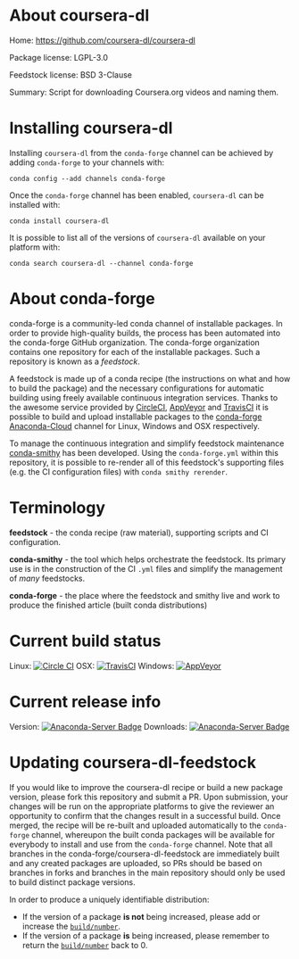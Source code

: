 About coursera-dl
=================

Home: https://github.com/coursera-dl/coursera-dl

Package license: LGPL-3.0

Feedstock license: BSD 3-Clause

Summary: Script for downloading Coursera.org videos and naming them.



Installing coursera-dl
======================

Installing `coursera-dl` from the `conda-forge` channel can be achieved by adding `conda-forge` to your channels with:

```
conda config --add channels conda-forge
```

Once the `conda-forge` channel has been enabled, `coursera-dl` can be installed with:

```
conda install coursera-dl
```

It is possible to list all of the versions of `coursera-dl` available on your platform with:

```
conda search coursera-dl --channel conda-forge
```



About conda-forge
=================

conda-forge is a community-led conda channel of installable packages.
In order to provide high-quality builds, the process has been automated into the
conda-forge GitHub organization. The conda-forge organization contains one repository
for each of the installable packages. Such a repository is known as a *feedstock*.

A feedstock is made up of a conda recipe (the instructions on what and how to build
the package) and the necessary configurations for automatic building using freely
available continuous integration services. Thanks to the awesome service provided by
[CircleCI](https://circleci.com/), [AppVeyor](http://www.appveyor.com/)
and [TravisCI](https://travis-ci.org/) it is possible to build and upload installable
packages to the [conda-forge](https://anaconda.org/conda-forge)
[Anaconda-Cloud](http://docs.anaconda.org/) channel for Linux, Windows and OSX respectively.

To manage the continuous integration and simplify feedstock maintenance
[conda-smithy](http://github.com/conda-forge/conda-smithy) has been developed.
Using the ``conda-forge.yml`` within this repository, it is possible to re-render all of
this feedstock's supporting files (e.g. the CI configuration files) with ``conda smithy rerender``.


Terminology
===========

**feedstock** - the conda recipe (raw material), supporting scripts and CI configuration.

**conda-smithy** - the tool which helps orchestrate the feedstock.
                   Its primary use is in the construction of the CI ``.yml`` files
                   and simplify the management of *many* feedstocks.

**conda-forge** - the place where the feedstock and smithy live and work to
                  produce the finished article (built conda distributions)

Current build status
====================

Linux: [![Circle CI](https://circleci.com/gh/conda-forge/coursera-dl-feedstock.svg?style=shield)](https://circleci.com/gh/conda-forge/coursera-dl-feedstock)
OSX: [![TravisCI](https://travis-ci.org/conda-forge/coursera-dl-feedstock.svg?branch=master)](https://travis-ci.org/conda-forge/coursera-dl-feedstock)
Windows: [![AppVeyor](https://ci.appveyor.com/api/projects/status/github/conda-forge/coursera-dl-feedstock?svg=True)](https://ci.appveyor.com/project/conda-forge/coursera-dl-feedstock/branch/master)

Current release info
====================
Version: [![Anaconda-Server Badge](https://anaconda.org/conda-forge/coursera-dl/badges/version.svg)](https://anaconda.org/conda-forge/coursera-dl)
Downloads: [![Anaconda-Server Badge](https://anaconda.org/conda-forge/coursera-dl/badges/downloads.svg)](https://anaconda.org/conda-forge/coursera-dl)


Updating coursera-dl-feedstock
==============================

If you would like to improve the coursera-dl recipe or build a new
package version, please fork this repository and submit a PR. Upon submission,
your changes will be run on the appropriate platforms to give the reviewer an
opportunity to confirm that the changes result in a successful build. Once
merged, the recipe will be re-built and uploaded automatically to the
`conda-forge` channel, whereupon the built conda packages will be available for
everybody to install and use from the `conda-forge` channel.
Note that all branches in the conda-forge/coursera-dl-feedstock are
immediately built and any created packages are uploaded, so PRs should be based
on branches in forks and branches in the main repository should only be used to
build distinct package versions.

In order to produce a uniquely identifiable distribution:
 * If the version of a package **is not** being increased, please add or increase
   the [``build/number``](http://conda.pydata.org/docs/building/meta-yaml.html#build-number-and-string).
 * If the version of a package **is** being increased, please remember to return
   the [``build/number``](http://conda.pydata.org/docs/building/meta-yaml.html#build-number-and-string)
   back to 0.
